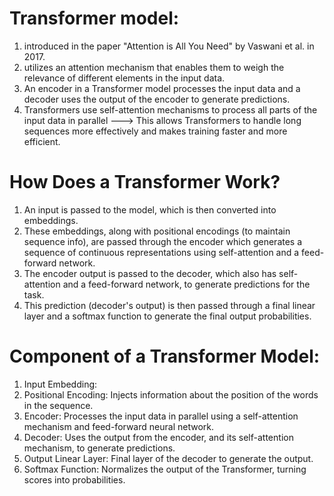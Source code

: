 # Transformer model:
1. introduced in the paper "Attention is All You Need" by Vaswani et al. in 2017.
2. utilizes an attention mechanism that enables them to weigh the relevance of different elements in the input data.
3. An encoder in a Transformer model processes the input data and a decoder uses the output of the encoder to generate predictions.
4. Transformers use self-attention mechanisms to process all parts of the input data in parallel ---> This allows Transformers to handle long sequences more effectively and makes training faster and more efficient.


# How Does a Transformer Work?
1. An input is passed to the model, which is then converted into embeddings.
2. These embeddings, along with positional encodings (to maintain sequence info), are passed through the encoder which generates a sequence of continuous representations using self-attention and a feed-forward network.
3. The encoder output is passed to the decoder, which also has self-attention and a feed-forward network, to generate predictions for the task.
4. This prediction (decoder's output) is then passed through a final linear layer and a softmax function to generate the final output probabilities.

# Component of a Transformer Model:
1. Input Embedding:
2. Positional Encoding: Injects information about the position of the words in the sequence.
3. Encoder: Processes the input data in parallel using a self-attention mechanism and feed-forward neural network.
4. Decoder: Uses the output from the encoder, and its self-attention mechanism, to generate predictions.
5. Output Linear Layer: Final layer of the decoder to generate the output.
6. Softmax Function: Normalizes the output of the Transformer, turning scores into probabilities.
